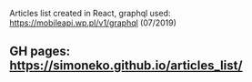 Articles list created in React, graphql used: https://mobileapi.wp.pl/v1/graphql (07/2019)

##  GH pages: https://simoneko.github.io/articles_list/

